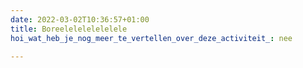 ```yaml
---
date: 2022-03-02T10:36:57+01:00
title: Boreelelelelelelele
hoi_wat_heb_je_nog_meer_te_vertellen_over_deze_activiteit_: nee

---
```

